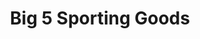 ---
title: "Big 5 Sporting Goods"
url: /colorado-springs/big-5-sporting-goods-north-academy-boulevard/
shop: Sport
---